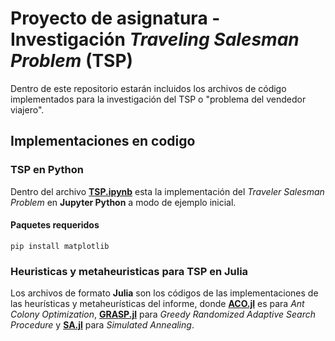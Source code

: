 # Proyecto de asignatura - Investigación *Traveling Salesman Problem* (TSP)

Dentro de este repositorio estarán incluidos los archivos de código implementados para la investigación del TSP o "problema del vendedor viajero".

## Implementaciones en codigo
### TSP en Python
Dentro del archivo [**TSP.ipynb**](https://githu**b.com/Matii111/TSP-Proyecto_Asignatura/blob/master/TSP.ipynb) esta la implementación del *Traveler Salesman Problem* en **Jupyter Python** a modo de ejemplo inicial.

#### Paquetes requeridos
```
pip install matplotlib
```

### Heuristicas y metaheuristicas para TSP en Julia
Los archivos de formato **Julia** son los códigos de las implementaciones de las heurísticas y metaheurísticas del informe, donde [**ACO.jl**](https://github.com/Matii111/TSP-Proyecto_Asignatura/blob/master/ACO.jl) es para *Ant Colony Optimization*, [**GRASP.jl**](https://github.com/Matii111/TSP-Proyecto_Asignatura/blob/master/GRASP.jl) para *Greedy Randomized Adaptive Search Procedure* y [**SA.jl**](https://github.com/Matii111/TSP-Proyecto_Asignatura/blob/master/SA.jl) para *Simulated Annealing*.

